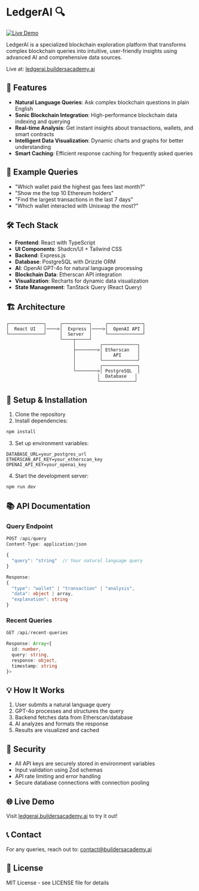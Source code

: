 # LedgerAI 🔍

[![Live Demo](https://img.shields.io/badge/demo-live-success)](https://ledgerai.buildersacademy.ai)

LedgerAI is a specialized blockchain exploration platform that transforms complex blockchain queries into intuitive, user-friendly insights using advanced AI and comprehensive data sources.

Live at: [ledgerai.buildersacademy.ai](https://ledgerai.buildersacademy.ai)

## 🌟 Features

- **Natural Language Queries**: Ask complex blockchain questions in plain English
- **Sonic Blockchain Integration**: High-performance blockchain data indexing and querying
- **Real-time Analysis**: Get instant insights about transactions, wallets, and smart contracts
- **Intelligent Data Visualization**: Dynamic charts and graphs for better understanding
- **Smart Caching**: Efficient response caching for frequently asked queries

## 🚀 Example Queries

- "Which wallet paid the highest gas fees last month?"
- "Show me the top 10 Ethereum holders"
- "Find the largest transactions in the last 7 days"
- "Which wallet interacted with Uniswap the most?"

## 🛠️ Tech Stack

- **Frontend**: React with TypeScript
- **UI Components**: Shadcn/UI + Tailwind CSS
- **Backend**: Express.js
- **Database**: PostgreSQL with Drizzle ORM
- **AI**: OpenAI GPT-4o for natural language processing
- **Blockchain Data**: Etherscan API integration
- **Visualization**: Recharts for dynamic data visualization
- **State Management**: TanStack Query (React Query)

## 🏗️ Architecture

```
┌─────────────┐     ┌──────────┐     ┌─────────────┐
│  React UI   │────>│  Express │────>│  OpenAI API │
└─────────────┘     │  Server  │     └─────────────┘
                    └────┬─────┘
                         │         ┌─────────────┐
                         ├────────>│ Etherscan   │
                         │         │    API      │
                         │         └─────────────┘
                         │         ┌─────────────┐
                         └────────>│ PostgreSQL  │
                                  │  Database   │
                                  └─────────────┘
```

## 🔧 Setup & Installation

1. Clone the repository
2. Install dependencies:
```bash
npm install
```

3. Set up environment variables:
```env
DATABASE_URL=your_postgres_url
ETHERSCAN_API_KEY=your_etherscan_key
OPENAI_API_KEY=your_openai_key
```

4. Start the development server:
```bash
npm run dev
```

## 📚 API Documentation

### Query Endpoint

```typescript
POST /api/query
Content-Type: application/json

{
  "query": "string"  // Your natural language query
}

Response:
{
  "type": "wallet" | "transaction" | "analysis",
  "data": object | array,
  "explanation": string
}
```

### Recent Queries

```typescript
GET /api/recent-queries

Response: Array<{
  id: number,
  query: string,
  response: object,
  timestamp: string
}>
```

## 💡 How It Works

1. User submits a natural language query
2. GPT-4o processes and structures the query
3. Backend fetches data from Etherscan/database
4. AI analyzes and formats the response
5. Results are visualized and cached

## 🔐 Security

- All API keys are securely stored in environment variables
- Input validation using Zod schemas
- API rate limiting and error handling
- Secure database connections with connection pooling

## 🌐 Live Demo

Visit [ledgerai.buildersacademy.ai](https://ledgerai.buildersacademy.ai) to try it out!

## 📞 Contact

For any queries, reach out to: contact@buildersacademy.ai

## 📄 License

MIT License - see LICENSE file for details
